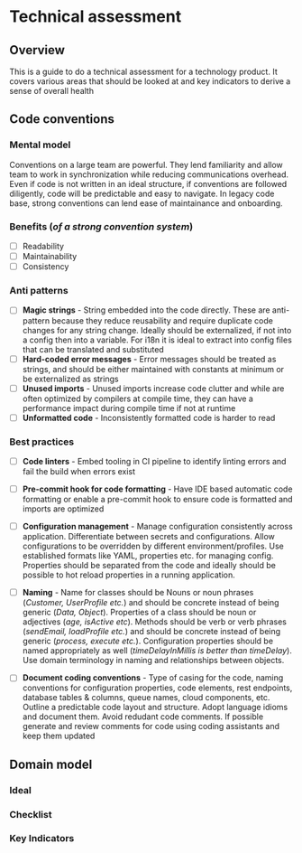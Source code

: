 # Technical assessment 

## Overview
This is a guide to do a technical assessment for a technology product. It covers various areas that should be looked at and key indicators to derive a sense of overall health

## Code conventions
### Mental model
Conventions on a large team are powerful. They lend familiarity and allow team to work in synchronization while reducing communications overhead. Even if code is not written in an ideal structure, if conventions are followed diligently, code will be predictable and easy to navigate. In legacy code base, strong conventions can lend ease of maintainance and onboarding. 

### Benefits (_of a strong convention system_)
- [ ] Readability
- [ ] Maintainability
- [ ] Consistency

### Anti patterns
- [ ] **Magic strings** - String embedded into the code directly. These are anti-pattern because they reduce reusability and require duplicate code changes for any string change. Ideally should be externalized, if not into a config then into a variable. For i18n it is ideal to extract into config files that can be translated and substituted
- [ ] **Hard-coded error messages** - Error messages should be treated as strings, and should be either maintained with constants at minimum or be externalized as strings
- [ ] **Unused imports** - Unused imports increase code clutter and while are often optimized by compilers at compile time, they can have a performance impact during compile time if not at runtime
- [ ] **Unformatted code** - Inconsistently formatted code is harder to read

### Best practices
- [ ] **Code linters** - Embed tooling in CI pipeline to identify linting errors and fail the build when errors exist
- [ ] **Pre-commit hook for code formatting** - Have IDE based automatic code formatting or enable a pre-commit hook to ensure code is formatted and imports are optimized
- [ ] **Configuration management** - Manage configuration consistently across application. Differentiate between secrets and configurations. Allow configurations to be overridden by different environment/profiles. Use established formats like YAML, properties etc. for managing config. Properties should be separated from the code and ideally should be possible to hot reload properties in a running application. 
- [ ] **Naming** - Name for classes should be Nouns or noun phrases (_Customer, UserProfile etc._) and should be concrete instead of being generic (_Data, Object_). Properties of a class should be noun or adjectives (_age, isActive etc_). Methods should be verb or verb phrases (_sendEmail, loadProfile etc._) and should be concrete instead of being generic (_process, execute etc._). Configuration properties should be named appropriately as well (_timeDelayInMillis is better than timeDelay_). Use domain terminology in naming and relationships between objects.
- [ ] **Document coding conventions** - Type of casing for the code, naming conventions for configuration properties, code elements, rest endpoints, database tables & columns, queue names, cloud components, etc. Outline a predictable code layout and structure. Adopt language idioms and document them. Avoid redudant code comments. If possible generate and review comments for code using coding assistants and keep them updated



## Domain model
### Ideal


### Checklist


### Key Indicators





